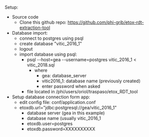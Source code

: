 Setup:
* Source code
    * Clone this github repo: https://github.com/phi-grib/etox-rdt-extraction-tool
* Database import:
    * connect to postgres using psql
    * create database "vitic_2016_1"
    * logout
    * import database using psql:
        * psql --host=gea --username=postgres vitic_2016_1 < vitic_2018.sql
			* where
		        * gea: database_server
                * vitic2016_1: database name (previously created)
			    * enter password when asked
        * file located in /phi/users/oriol/traspaso/etox_RDT_tool
* Setup database connection form app:
    * edit config file: conf/application.conf
    * etoxdb.url="jdbc:postgresql://gea/vitic_2016_1"
        * database server (gea in this example)
	    * database name (usually vitic_2016_1
	    * etoxdb.user=postgres
	    * etoxdb.password=XXXXXXXXXX

